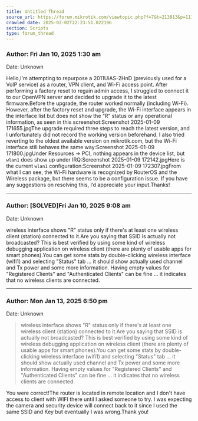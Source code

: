 ```yaml
---
title: Untitled Thread
source_url: https://forum.mikrotik.com/viewtopic.php?f=7&t=213813&p=1118483#p1118483
crawled_date: 2025-02-02T22:23:51.022196
section: Scripts
type: forum_thread
---
```


### Author: Fri Jan 10, 2025 1:30 am
Date: Unknown

Hello,I'm attempting to repurpose a 2011UiAS-2HnD (previously used for a VoIP service) as a router, VPN client, and Wi-Fi access point. After performing a factory reset to regain admin access, I struggled to connect it to our OpenVPN server and decided to upgrade it to the latest firmware.Before the upgrade, the router worked normally (including Wi-Fi). However, after the factory reset and upgrade, the Wi-Fi interface appears in the interface list but does not show the “R” status or any operational information, as seen in this screenshot:Screenshot 2025-01-09 171655.jpgThe upgrade required three steps to reach the latest version, and I unfortunately did not record the working version beforehand. I also tried reverting to the oldest available version on mikrotik.com, but the Wi-Fi interface still behaves the same way:Screenshot 2025-01-09 171800.jpgUnder Resources → PCI, nothing appears in the device list, but `wlan1` does show up under IRQ:Screenshot 2025-01-09 172142.jpgHere is the current `wlan1` configuration:Screenshot 2025-01-09 172307.jpgFrom what I can see, the Wi-Fi hardware is recognized by RouterOS and the Wireless package, but there seems to be a configuration issue. If you have any suggestions on resolving this, I’d appreciate your input.Thanks!


---
### Author: [SOLVED]Fri Jan 10, 2025 9:08 am
Date: Unknown

wireless interface shows "R" status only if there's at least one wireless client (station) connected to it.Are you saying that SSID is actually not broadcasted? This is best verified by using some kind of wireless debugging application on wireless client (there are plenty of usable apps for smart phones).You can get some stats by double-clicking wireless interface (wifi1) and selecting "Status" tab ... it should show actually used channel and Tx power and some more information. Having empty values for "Registered Clients" and "Authenticated Clients" can be fine ... it indicates that no wireless clients are connected.


---
### Author: Mon Jan 13, 2025 6:50 pm
Date: Unknown

> wireless interface shows "R" status only if there's at least one wireless client (station) connected to it.Are you saying that SSID is actually not broadcasted? This is best verified by using some kind of wireless debugging application on wireless client (there are plenty of usable apps for smart phones).You can get some stats by double-clicking wireless interface (wifi1) and selecting "Status" tab ... it should show actually used channel and Tx power and some more information. Having empty values for "Registered Clients" and "Authenticated Clients" can be fine ... it indicates that no wireless clients are connected.

You were correct!The router is located in remote location and I don't have access to client with WIFI there until I asked someone to try. I was expecting the camera and security device will connect back to it since I used the same SSID and Key but eventually I was wrong.Thank you!


